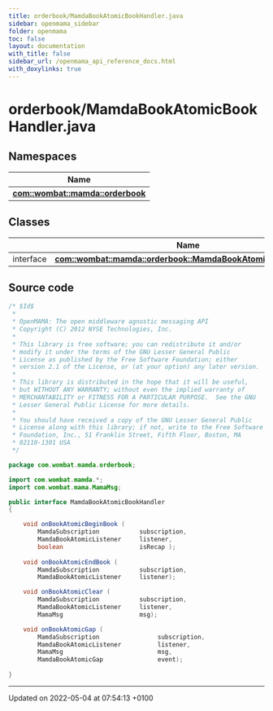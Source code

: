 ```yaml
---
title: orderbook/MamdaBookAtomicBookHandler.java
sidebar: openmama_sidebar
folder: openmama
toc: false
layout: documentation
with_title: false
sidebar_url: /openmama_api_reference_docs.html
with_doxylinks: true
---
```


# orderbook/MamdaBookAtomicBookHandler.java



## Namespaces

| Name           |
| -------------- |
| **[com::wombat::mamda::orderbook](namespacecom_1_1wombat_1_1mamda_1_1orderbook.html)**  |

## Classes

|                | Name           |
| -------------- | -------------- |
| interface | **[com::wombat::mamda::orderbook::MamdaBookAtomicBookHandler](interfacecom_1_1wombat_1_1mamda_1_1orderbook_1_1MamdaBookAtomicBookHandler.html)**  |




## Source code

```java
/* $Id$
 *
 * OpenMAMA: The open middleware agnostic messaging API
 * Copyright (C) 2012 NYSE Technologies, Inc.
 *
 * This library is free software; you can redistribute it and/or
 * modify it under the terms of the GNU Lesser General Public
 * License as published by the Free Software Foundation; either
 * version 2.1 of the License, or (at your option) any later version.
 *
 * This library is distributed in the hope that it will be useful,
 * but WITHOUT ANY WARRANTY; without even the implied warranty of
 * MERCHANTABILITY or FITNESS FOR A PARTICULAR PURPOSE.  See the GNU
 * Lesser General Public License for more details.
 *
 * You should have received a copy of the GNU Lesser General Public
 * License along with this library; if not, write to the Free Software
 * Foundation, Inc., 51 Franklin Street, Fifth Floor, Boston, MA
 * 02110-1301 USA
 */

package com.wombat.mamda.orderbook;

import com.wombat.mamda.*;
import com.wombat.mama.MamaMsg;

public interface MamdaBookAtomicBookHandler
{

    void onBookAtomicBeginBook (
        MamdaSubscription           subscription,
        MamdaBookAtomicListener     listener,
        boolean                     isRecap );
    
    void onBookAtomicEndBook (
        MamdaSubscription           subscription,
        MamdaBookAtomicListener     listener);

    void onBookAtomicClear (
        MamdaSubscription           subscription,
        MamdaBookAtomicListener     listener,
        MamaMsg                     msg);

    void onBookAtomicGap (
        MamdaSubscription                subscription,
        MamdaBookAtomicListener          listener,
        MamaMsg                          msg,
        MamdaBookAtomicGap               event);
        
}
```


-------------------------------

Updated on 2022-05-04 at 07:54:13 +0100
